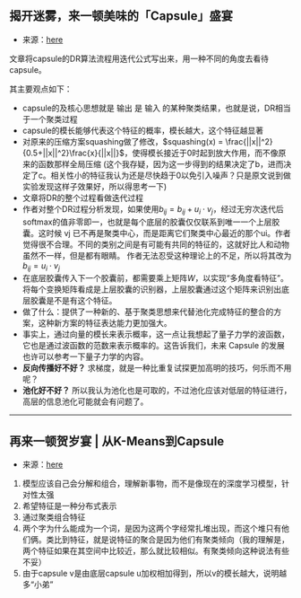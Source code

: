 ## 揭开迷雾，来一顿美味的「Capsule」盛宴

- 来源：[here](https://mp.weixin.qq.com/s?__biz=MzIwMTc4ODE0Mw==&mid=2247487194&idx=1&sn=1be48dd9a45f7f3a35024fdce55f2369&chksm=96e9d15aa19e584c0b4815d6b5791a7ab859049116f8500a08c454c55457f9489cf2adf4ab93&scene=21%23wechat_redirect&pass_ticket=lmL8VwvCE9islElDAChRseZPB%2FtG9VYF%2FCRr82%2BET8Qx7hnfXx%2FjJMHlLsFfeCis)

文章将capsule的DR算法流程用迭代公式写出来，用一种不同的角度去看待capsule。

其主要观点如下：

- capsule的及核心思想就是 输出 是 输入 的某种聚类结果，也就是说，DR相当于一个聚类过程
- capsule的模长能够代表这个特征的概率，模长越大，这个特征越显著
- 对原来的压缩方案squashing做了修改，$squashing(x) = \frac{||x||^2}{0.5+||x||^2}\frac{x}{||x||}$，使得模长接近于0时起到放大作用，而不像原来的函数那样全局压缩
(这个我存疑，因为这一步得到的结果决定了b，进而决定了c。相关性小的特征我认为还是尽快趋于0以免引入噪声？只是原文说到做实验发现这样子效果好，所以得思考一下)
- 文章将DR的整个过程看做迭代过程
- 作者对整个DR过程分析发现，如果使用$b_{ij}=b_{ij}+u_i \cdot v_j$，经过无穷次迭代后softmax的值非零即一，也就是每个底层的胶囊仅仅联系到唯一一个上层胶囊。这时候 vj 已不再是聚类中心，而是距离它们聚类中心最近的那个ui。作者觉得很不合理。不同的类别之间是有可能有共同的特征的，这就好比人和动物虽然不一样，但是都有眼睛。
作者无法忍受这种理论上的不足，所以将其改为
$b_{ij}=u_i \cdot v_j$
- 在底层胶囊传入下一个胶囊前，都需要乘上矩阵*W*，以实现“多角度看特征”。将每个变换矩阵看成是上层胶囊的识别器，上层胶囊通过这个矩阵来识别出底层胶囊是不是有这个特征。
- 做了什么：提供了一种新的、基于聚类思想来代替池化完成特征的整合的方案，这种新方案的特征表达能力更加强大。
- 事实上，通过向量的模长来表示概率，这一点让我想起了量子力学的波函数，它也是通过波函数的范数来表示概率的。这告诉我们，未来 Capsule 的发展也许可以参考一下量子力学的内容。
- **反向传播好不好？** 求梯度，就是一种比重复试探更加高明的技巧，何乐而不用呢？
- **池化好不好？** 所以我认为池化也是可取的，不过池化应该对低层的特征进行，高层的信息池化可能就会有问题了。


---

## 再来一顿贺岁宴 | 从K-Means到Capsule

- 来源：[here](https://mp.weixin.qq.com/s?__biz=MzIwMTc4ODE0Mw==&mid=2247487194&idx=1&sn=1be48dd9a45f7f3a35024fdce55f2369&chksm=96e9d15aa19e584c0b4815d6b5791a7ab859049116f8500a08c454c55457f9489cf2adf4ab93&scene=21%23wechat_redirect&pass_ticket=lmL8VwvCE9islElDAChRseZPB%2FtG9VYF%2FCRr82%2BET8Qx7hnfXx%2FjJMHlLsFfeCis)

1. 模型应该自己会分解和组合，理解新事物，而不是像现在的深度学习模型，针对性太强
2. 希望特征是一种分布式表示
3. 通过聚类组合特征
4. 两个字为什么能成为一个词，是因为这两个字经常扎堆出现，而这个堆只有他们俩。类比到特征，就是说特征的聚合是因为他们有聚类倾向（我的理解是，两个特征如果在其空间中比较近，那么就比较相似。有聚类倾向这种说法有些不妥）
5. 由于capsule v是由底层capsule u加权相加得到，所以v的模长越大，说明越多“小弟”
